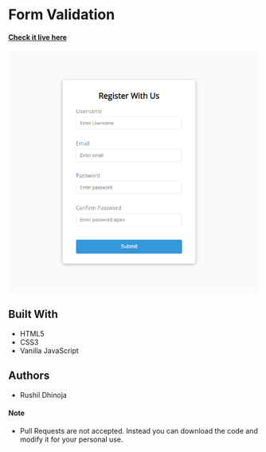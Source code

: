 # Form Validation

#### [Check it live here](https://rushil-dhinoja.github.io/form-validation/)

![Home page of the Form validation](./img/home.png "Form Validation")

## Built With

- HTML5
- CSS3
- Vanilla JavaScript

## Authors

- Rushil Dhinoja

#### Note

- Pull Requests are not accepted. Instead you can download the code and modify it for your personal use.

